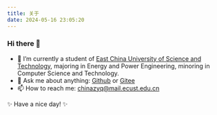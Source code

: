 ```yaml
---
title: 关于
date: 2024-05-16 23:05:20
---
```


### Hi there 👋

- 🔭 I’m currently a student of [East China University of Science and Technology](https://ecust.edu.cn/en/main.psp), majoring in Energy and Power Engineering, minoring in Computer Science and Technology.
- 💬 Ask me about anything: [Github](https://github.com/chinazyq123/chinazyq123/issues) or [Gitee](https://gitee.com/chinazyq/chinazyq/issues)
- 📫 How to reach me: [chinazyq@mail.ecust.edu.cn](mailto:chinazyq@mail.ecust.edu.cn)

✨ Have a nice day! ✨

<!--
**chinazyq123/chinazyq123** is a ✨ _special_ ✨ repository because its `README.md` (this file) appears on your GitHub profile.

Here are some ideas to get you started:

- 🔭 I’m currently working on ...
- 🌱 I’m currently learning ...
- 👯 I’m looking to collaborate on ...
- 🤔 I’m looking for help with ...
- 💬 Ask me about ...
- 📫 How to reach me: ...
- 😄 Pronouns: ...
- ⚡ Fun fact: ...
-->


